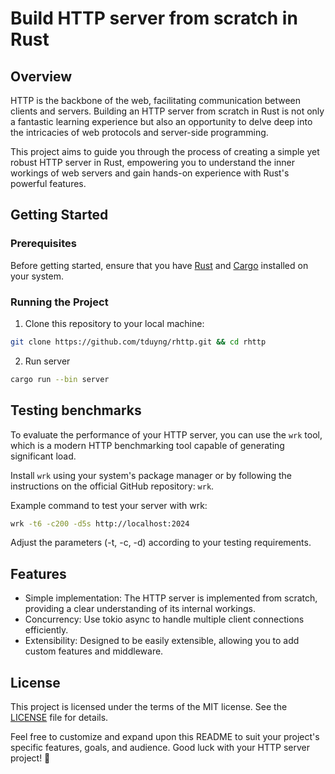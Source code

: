 # Build HTTP server from scratch in Rust

## Overview

HTTP is the backbone of the web, facilitating communication between clients and servers. Building an HTTP server from scratch in Rust is not only a fantastic learning experience but also an opportunity to delve deep into the intricacies of web protocols and server-side programming.

This project aims to guide you through the process of creating a simple yet robust HTTP server in Rust, empowering you to understand the inner workings of web servers and gain hands-on experience with Rust's powerful features.

## Getting Started

### Prerequisites

Before getting started, ensure that you have [Rust](https://www.rust-lang.org/) and [Cargo](https://doc.rust-lang.org/stable/cargo/) installed on your system.

### Running the Project

1. Clone this repository to your local machine:

```bash
git clone https://github.com/tduyng/rhttp.git && cd rhttp
```

2. Run server

```bash
cargo run --bin server
```

## Testing benchmarks

To evaluate the performance of your HTTP server, you can use the `wrk` tool, which is a modern HTTP benchmarking tool capable of generating significant load.

Install `wrk` using your system's package manager or by following the instructions on the official GitHub repository: `wrk`.

Example command to test your server with wrk:

```bash
wrk -t6 -c200 -d5s http://localhost:2024
```

Adjust the parameters (-t, -c, -d) according to your testing requirements.

## Features

- Simple implementation: The HTTP server is implemented from scratch, providing a clear understanding of its internal workings.
- Concurrency: Use tokio async to handle multiple client connections efficiently.
- Extensibility: Designed to be easily extensible, allowing you to add custom features and middleware.

## License

This project is licensed under the terms of the MIT license. See the [LICENSE](./LICENCE) file for details.

Feel free to customize and expand upon this README to suit your project's specific features, goals, and audience. Good luck with your HTTP server project! 🚀
